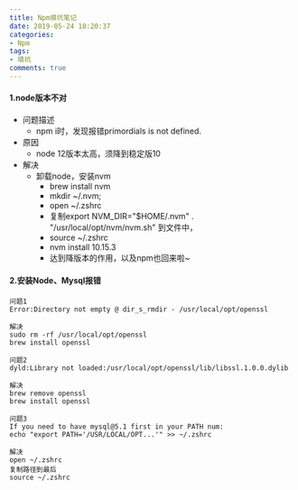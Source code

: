 ```yaml
---
title: Npm填坑笔记
date: 2019-05-24 18:20:37
categories:
- Npm
tags:
- 填坑
comments: true
---
```


#### 1.node版本不对

<!-- more -->

- 问题描述
    - npm i时，发现报错primordials is not defined.
- 原因
    - node 12版本太高，须降到稳定版10
- 解决
    - 卸载node，安装nvm 
        - brew install nvm
        - mkdir ~/.nvm;
        - open ~/.zshrc
        - 复制export NVM_DIR="$HOME/.nvm" . "/usr/local/opt/nvm/nvm.sh" 到文件中，
        - source ~/.zshrc
        - nvm install 10.15.3
        - 达到降版本的作用，以及npm也回来啦~
#### 2.安装Node、Mysql报错

```shell
问题1
Error:Directory not empty @ dir_s_rmdir - /usr/local/opt/openssl

解决
sudo rm -rf /usr/local/opt/openssl
brew install openssl
```


```shell
问题2
dyld:Library not loaded:/usr/local/opt/openssl/lib/libssl.1.0.0.dylib

解决
brew remove openssl
brew install openssl
```


```shell
问题3
If you need to have mysql@5.1 first in your PATH num:
echo "export PATH='/USR/LOCAL/OPT...'" >> ~/.zshrc

解决
open ~/.zshrc
复制路径到最后
source ~/.zshrc
```